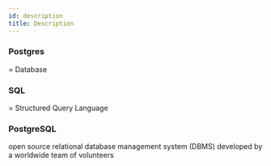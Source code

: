 ```yaml
---
id: description
title: Description
---
```


### Postgres

= Database

### SQL

= Structured Query Language

### PostgreSQL

open source relational database management system (DBMS) developed by a worldwide team of volunteers
